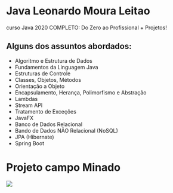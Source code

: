 # Java Leonardo Moura Leitao 
 curso Java 2020 COMPLETO: Do Zero ao Profissional + Projetos!
 
## Alguns dos assuntos abordados:

 - Algoritmo e Estrutura de Dados
 - Fundamentos da Linguagem Java
 - Estruturas de Controle
 - Classes, Objetos, Métodos
 - Orientação a Objeto
 - Encapsulamento, Herança, Polimorfismo e Abstração
 - Lambdas
 - Stream API
 - Tratamento de Exceções
 - JavaFX
 - Banco de Dados Relacional
 - Bando de Dados NÃO Relacional (NoSQL)
 - JPA (Hibernate)
 - Spring Boot


# Projeto campo Minado

![](https://github.com/jonathanferreira33/Java_Udemy_LeonardoMouraLeitao/blob/main/campo-minado/Campo-minado-Java-c.gif)
